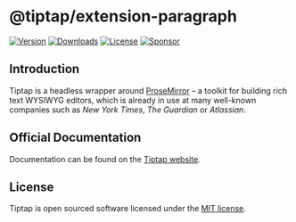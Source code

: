 # @tiptap/extension-paragraph

[![Version](https://img.shields.io/npm/v/@tiptap/extension-paragraph.svg?label=version)](https://www.npmjs.com/package/@tiptap/extension-paragraph)
[![Downloads](https://img.shields.io/npm/dm/@tiptap/extension-paragraph.svg)](https://npmcharts.com/compare/tiptap?minimal=true)
[![License](https://img.shields.io/npm/l/@tiptap/extension-paragraph.svg)](https://www.npmjs.com/package/@tiptap/extension-paragraph)
[![Sponsor](https://img.shields.io/static/v1?label=Sponsor&message=%E2%9D%A4&logo=GitHub)](https://github.com/sponsors/ueberdosis)

## Introduction

Tiptap is a headless wrapper around [ProseMirror](https://ProseMirror.net) – a toolkit for building rich text WYSIWYG editors, which is already in use at many well-known companies such as _New York Times_, _The Guardian_ or _Atlassian_.

## Official Documentation

Documentation can be found on the [Tiptap website](https://tiptap.dev).

## License

Tiptap is open sourced software licensed under the [MIT license](https://github.com/ueberdosis/tiptap/blob/main/LICENSE.md).
